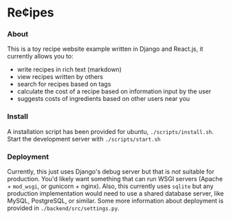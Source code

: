 # Re¢ipes

### About
This is a toy recipe website example written in Django and React.js, it currently allows you to:
- write recipes in rich text (markdown)
- view recipes written by others
- search for recipes based on tags
- calculate the cost of a recipe based on information input by the user
- suggests costs of ingredients based on other users near you

### Install
A installation script has been provided for ubuntu, `./scripts/install.sh`.
Start the development server with `./scripts/start.sh`

### Deployment
Currently, this just uses Django's debug server but that is *not* suitable for production.
You'd likely want something that can run WSGI servers (Apache + `mod_wsgi`, or gunicorn + nginx).
Also, this currently uses `sqlite` but any production implementation would need to use a shared database server, like MySQL, PostgreSQL, or similar.
Some more information about deployment is provided in `./backend/src/settings.py`.
